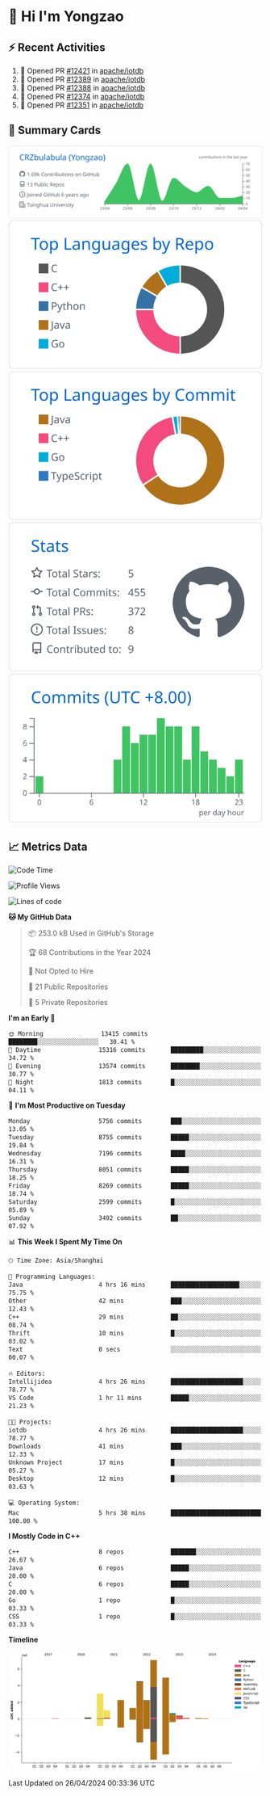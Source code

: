 # 👋 Hi I'm Yongzao

## ⚡ Recent Activities
<!--START_SECTION:activity-->
1. 💪 Opened PR [#12421](https://github.com/apache/iotdb/pull/12421) in [apache/iotdb](https://github.com/apache/iotdb)
2. 💪 Opened PR [#12389](https://github.com/apache/iotdb/pull/12389) in [apache/iotdb](https://github.com/apache/iotdb)
3. 💪 Opened PR [#12388](https://github.com/apache/iotdb/pull/12388) in [apache/iotdb](https://github.com/apache/iotdb)
4. 💪 Opened PR [#12374](https://github.com/apache/iotdb/pull/12374) in [apache/iotdb](https://github.com/apache/iotdb)
5. 💪 Opened PR [#12351](https://github.com/apache/iotdb/pull/12351) in [apache/iotdb](https://github.com/apache/iotdb)
<!--END_SECTION:activity-->

## 🎑 Summary Cards

[![](https://raw.githubusercontent.com/CRZbulabula/CRZbulabula/main/profile-summary-card-output/github/0-profile-details.svg)](https://github.com/vn7n24fzkq/github-profile-summary-cards)
[![](https://raw.githubusercontent.com/CRZbulabula/CRZbulabula/main/profile-summary-card-output/github/1-repos-per-language.svg)](https://github.com/vn7n24fzkq/github-profile-summary-cards) [![](https://raw.githubusercontent.com/CRZbulabula/CRZbulabula/main/profile-summary-card-output/github/2-most-commit-language.svg)](https://github.com/vn7n24fzkq/github-profile-summary-cards)
[![](https://raw.githubusercontent.com/CRZbulabula/CRZbulabula/main/profile-summary-card-output/github/3-stats.svg)](https://github.com/vn7n24fzkq/github-profile-summary-cards) [![](https://raw.githubusercontent.com/CRZbulabula/CRZbulabula/main/profile-summary-card-output/github/4-productive-time.svg)](https://github.com/vn7n24fzkq/github-profile-summary-cards)

## 📈 Metrics Data

<!--START_SECTION:waka-->
![Code Time](http://img.shields.io/badge/Code%20Time-637%20hrs%204%20mins-blue)

![Profile Views](http://img.shields.io/badge/Profile%20Views-0-blue)

![Lines of code](https://img.shields.io/badge/From%20Hello%20World%20I%27ve%20Written-27.8%20million%20lines%20of%20code-blue)

**🐱 My GitHub Data** 

> 📦 253.0 kB Used in GitHub's Storage 
 > 
> 🏆 68 Contributions in the Year 2024
 > 
> 🚫 Not Opted to Hire
 > 
> 📜 21 Public Repositories 
 > 
> 🔑 5 Private Repositories 
 > 
**I'm an Early 🐤** 

```text
🌞 Morning                13415 commits       ████████░░░░░░░░░░░░░░░░░   30.41 % 
🌆 Daytime                15316 commits       █████████░░░░░░░░░░░░░░░░   34.72 % 
🌃 Evening                13574 commits       ████████░░░░░░░░░░░░░░░░░   30.77 % 
🌙 Night                  1813 commits        █░░░░░░░░░░░░░░░░░░░░░░░░   04.11 % 
```
📅 **I'm Most Productive on Tuesday** 

```text
Monday                   5756 commits        ███░░░░░░░░░░░░░░░░░░░░░░   13.05 % 
Tuesday                  8755 commits        █████░░░░░░░░░░░░░░░░░░░░   19.84 % 
Wednesday                7196 commits        ████░░░░░░░░░░░░░░░░░░░░░   16.31 % 
Thursday                 8051 commits        █████░░░░░░░░░░░░░░░░░░░░   18.25 % 
Friday                   8269 commits        █████░░░░░░░░░░░░░░░░░░░░   18.74 % 
Saturday                 2599 commits        █░░░░░░░░░░░░░░░░░░░░░░░░   05.89 % 
Sunday                   3492 commits        ██░░░░░░░░░░░░░░░░░░░░░░░   07.92 % 
```


📊 **This Week I Spent My Time On** 

```text
🕑︎ Time Zone: Asia/Shanghai

💬 Programming Languages: 
Java                     4 hrs 16 mins       ███████████████████░░░░░░   75.75 % 
Other                    42 mins             ███░░░░░░░░░░░░░░░░░░░░░░   12.43 % 
C++                      29 mins             ██░░░░░░░░░░░░░░░░░░░░░░░   08.74 % 
Thrift                   10 mins             █░░░░░░░░░░░░░░░░░░░░░░░░   03.02 % 
Text                     0 secs              ░░░░░░░░░░░░░░░░░░░░░░░░░   00.07 % 

🔥 Editors: 
Intellijidea             4 hrs 26 mins       ████████████████████░░░░░   78.77 % 
VS Code                  1 hr 11 mins        █████░░░░░░░░░░░░░░░░░░░░   21.23 % 

🐱‍💻 Projects: 
iotdb                    4 hrs 26 mins       ████████████████████░░░░░   78.77 % 
Downloads                41 mins             ███░░░░░░░░░░░░░░░░░░░░░░   12.33 % 
Unknown Project          17 mins             █░░░░░░░░░░░░░░░░░░░░░░░░   05.27 % 
Desktop                  12 mins             █░░░░░░░░░░░░░░░░░░░░░░░░   03.63 % 

💻 Operating System: 
Mac                      5 hrs 38 mins       █████████████████████████   100.00 % 
```

**I Mostly Code in C++** 

```text
C++                      8 repos             ███████░░░░░░░░░░░░░░░░░░   26.67 % 
Java                     6 repos             █████░░░░░░░░░░░░░░░░░░░░   20.00 % 
C                        6 repos             █████░░░░░░░░░░░░░░░░░░░░   20.00 % 
Go                       1 repo              █░░░░░░░░░░░░░░░░░░░░░░░░   03.33 % 
CSS                      1 repo              █░░░░░░░░░░░░░░░░░░░░░░░░   03.33 % 
```



**Timeline**

![Lines of Code chart](https://raw.githubusercontent.com/CRZbulabula/CRZbulabula/main/assets/bar_graph.png)


 Last Updated on 26/04/2024 00:33:36 UTC
<!--END_SECTION:waka-->

